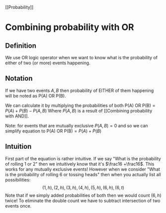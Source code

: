 [[Probability]]
# Combining probability with OR
## Definition
We use OR logic operator when we want to know what is the probability of either of two (or more) events happening.

## Notation
If we have two events $A,B$ then probability of EITHER of them happening will be noted as $\text{P(A) OR P(B)}$.

We can calculate it by multiplying the probabilities of both $\text{P(A) OR P(B)} = P(A) + P(B) - P(A,B)$
Where $P(A,B)$ is a result of [[Combining probability with AND]].

Note: for events that are mutually exclusive $P(A,B) = 0$ and so we can simplify equation to $\text{P(A) OR P(B)} = P(A) + P(B)$

## Intuition
First part of the equation is rather intuitive. If we say "What is the probability of rolling 1 or 2" then we intuitively know that it's $\frac16 +\frac16$. This works for any mutually exclusive events! However when we consider "What is the probability of rolling 6 or tossing heads" then when you actually list all possibilities:
$${(1,h),(2,h),(3,h),(4,h),(5,h),(6,h), (6,t)}$$
Note that if we simply added probabilities of both then we would count $(6,h)$ twice! To eliminate the double count we have to subtract intersection of two events once.